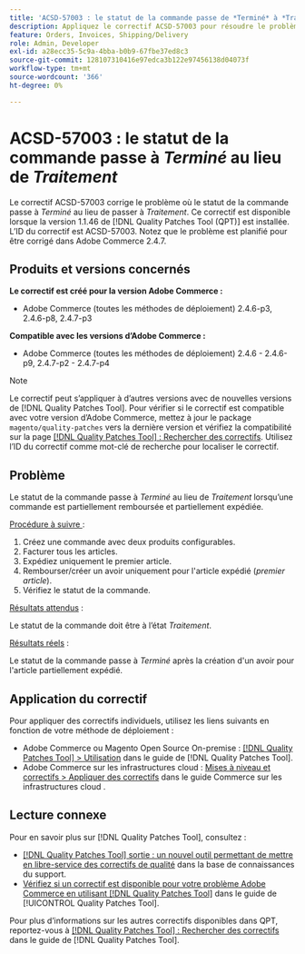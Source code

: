 ```yaml
---
title: 'ACSD-57003 : le statut de la commande passe de *Terminé* à *Traitement*'
description: Appliquez le correctif ACSD-57003 pour résoudre le problème d’Adobe Commerce où le statut de la commande passe à *Terminé* au lieu de *Traitement*.
feature: Orders, Invoices, Shipping/Delivery
role: Admin, Developer
exl-id: a28ecc35-5c9a-4bba-b0b9-67fbe37ed8c3
source-git-commit: 128107310416e97edca3b122e97456138d04073f
workflow-type: tm+mt
source-wordcount: '366'
ht-degree: 0%

---
```


# ACSD-57003 : le statut de la commande passe à *Terminé* au lieu de *Traitement*

Le correctif ACSD-57003 corrige le problème où le statut de la commande passe à *Terminé* au lieu de passer à *Traitement*. Ce correctif est disponible lorsque la version 1.1.46 de [!DNL Quality Patches Tool (QPT)] est installée. L’ID du correctif est ACSD-57003. Notez que le problème est planifié pour être corrigé dans Adobe Commerce 2.4.7.

## Produits et versions concernés

**Le correctif est créé pour la version Adobe Commerce :**

* Adobe Commerce (toutes les méthodes de déploiement) 2.4.6-p3, 2.4.6-p8, 2.4.7-p3

**Compatible avec les versions d’Adobe Commerce :**

* Adobe Commerce (toutes les méthodes de déploiement) 2.4.6 - 2.4.6-p9, 2.4.7-p2 - 2.4.7-p4

>[!NOTE]
>
>Le correctif peut s’appliquer à d’autres versions avec de nouvelles versions de [!DNL Quality Patches Tool]. Pour vérifier si le correctif est compatible avec votre version d’Adobe Commerce, mettez à jour le package `magento/quality-patches` vers la dernière version et vérifiez la compatibilité sur la page [[!DNL Quality Patches Tool] : Rechercher des correctifs](https://experienceleague.adobe.com/tools/commerce-quality-patches/index.html?lang=fr). Utilisez l’ID du correctif comme mot-clé de recherche pour localiser le correctif.

## Problème

Le statut de la commande passe à *Terminé* au lieu de *Traitement* lorsqu’une commande est partiellement remboursée et partiellement expédiée.

<u>Procédure à suivre </u> :

1. Créez une commande avec deux produits configurables.
1. Facturer tous les articles.
1. Expédiez uniquement le premier article.
1. Rembourser/créer un avoir uniquement pour l&#39;article expédié (*premier article*).
1. Vérifiez le statut de la commande.

<u>Résultats attendus</u> :

Le statut de la commande doit être à l’état _Traitement_.

<u>Résultats réels</u> :

Le statut de la commande passe à *Terminé* après la création d&#39;un avoir pour l&#39;article partiellement expédié.

## Application du correctif

Pour appliquer des correctifs individuels, utilisez les liens suivants en fonction de votre méthode de déploiement :

* Adobe Commerce ou Magento Open Source On-premise : [[!DNL Quality Patches Tool] > Utilisation](/help/tools/quality-patches-tool/usage.md) dans le guide de [!DNL Quality Patches Tool].
* Adobe Commerce sur les infrastructures cloud : [Mises à niveau et correctifs > Appliquer des correctifs](https://experienceleague.adobe.com/docs/commerce-cloud-service/user-guide/develop/upgrade/apply-patches.html?lang=fr) dans le guide Commerce sur les infrastructures cloud .

## Lecture connexe

Pour en savoir plus sur [!DNL Quality Patches Tool], consultez :

* [[!DNL Quality Patches Tool] sortie : un nouvel outil permettant de mettre en libre-service des correctifs de qualité](https://experienceleague.adobe.com/fr/docs/commerce-knowledge-base/kb/announcements/commerce-announcements/magento-quality-patches-released-new-tool-to-self-serve-quality-patches) dans la base de connaissances du support.
* [Vérifiez si un correctif est disponible pour votre problème Adobe Commerce en utilisant [!DNL Quality Patches Tool]](/help/tools/quality-patches-tool/patches-available-in-qpt/check-patch-for-magento-issue-with-magento-quality-patches.md) dans le guide de [!UICONTROL Quality Patches Tool].


Pour plus d’informations sur les autres correctifs disponibles dans QPT, reportez-vous à [[!DNL Quality Patches Tool] : Rechercher des correctifs](https://experienceleague.adobe.com/tools/commerce-quality-patches/index.html?lang=fr) dans le guide de [!DNL Quality Patches Tool].
